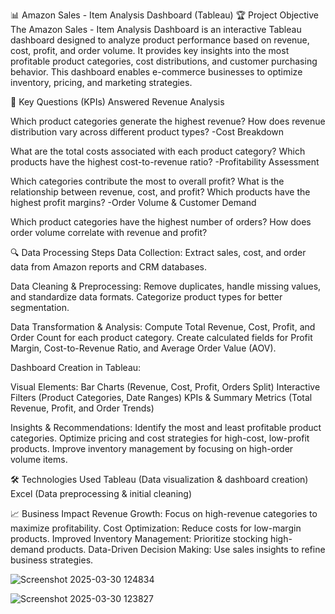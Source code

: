 📊 Amazon Sales - Item Analysis Dashboard (Tableau)
🏆 Project Objective
The Amazon Sales - Item Analysis Dashboard is an interactive Tableau dashboard designed to analyze product performance based on revenue, cost, profit, and order volume. It provides key insights into the most profitable product categories, cost distributions, and customer purchasing behavior. This dashboard enables e-commerce businesses to optimize inventory, pricing, and marketing strategies.

📌 Key Questions (KPIs) Answered
Revenue Analysis

Which product categories generate the highest revenue?
How does revenue distribution vary across different product types?
-Cost Breakdown

What are the total costs associated with each product category?
Which products have the highest cost-to-revenue ratio?
-Profitability Assessment

Which categories contribute the most to overall profit?
What is the relationship between revenue, cost, and profit?
Which products have the highest profit margins?
-Order Volume & Customer Demand

Which product categories have the highest number of orders?
How does order volume correlate with revenue and profit?

🔍 Data Processing Steps
Data Collection:
Extract sales, cost, and order data from Amazon reports and CRM databases.

Data Cleaning & Preprocessing:
Remove duplicates, handle missing values, and standardize data formats.
Categorize product types for better segmentation.

Data Transformation & Analysis:
Compute Total Revenue, Cost, Profit, and Order Count for each product category.
Create calculated fields for Profit Margin, Cost-to-Revenue Ratio, and Average Order Value (AOV).

Dashboard Creation in Tableau:

Visual Elements:
Bar Charts (Revenue, Cost, Profit, Orders Split)
Interactive Filters (Product Categories, Date Ranges)
KPIs & Summary Metrics (Total Revenue, Profit, and Order Trends)

Insights & Recommendations:
Identify the most and least profitable product categories.
Optimize pricing and cost strategies for high-cost, low-profit products.
Improve inventory management by focusing on high-order volume items.

🛠 Technologies Used
Tableau (Data visualization & dashboard creation)
Excel (Data preprocessing & initial cleaning)

📈 Business Impact
Revenue Growth: Focus on high-revenue categories to maximize profitability.
Cost Optimization: Reduce costs for low-margin products.
Improved Inventory Management: Prioritize stocking high-demand products.
Data-Driven Decision Making: Use sales insights to refine business strategies.

![Screenshot 2025-03-30 124834](https://github.com/user-attachments/assets/b32a5fe5-ed3f-4bb9-acd4-e837f580026a)



![Screenshot 2025-03-30 123827](https://github.com/user-attachments/assets/ca04a9a6-44a0-4f07-8e44-e87ce689c306)

